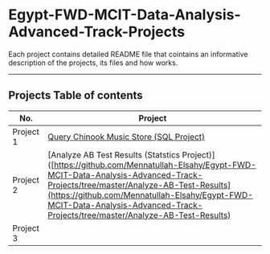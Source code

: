 # Egypt-FWD-MCIT-Data-Analysis-Advanced-Track-Projects

Each project contains detailed README file that cointains an informative description of the projects, its files and how works.

___
## Projects Table of contents

| No.       | Project                                                          | 
| ---       | -------                                                          |
| Project 1 | [Query Chinook Music Store (SQL Project)](https://github.com/Mennatullah-Elsahy/Egypt-FWD-MCIT-Data-Analysis-Advanced-Track-Projects/tree/master/Query-Chinook-Music-Store)  | 
| Project 2 | [Analyze AB Test Results (Statstics Project)]([https://github.com/Mennatullah-Elsahy/Egypt-FWD-MCIT-Data-Analysis-Advanced-Track-Projects/tree/master/Analyze-AB-Test-Results](https://github.com/Mennatullah-Elsahy/Egypt-FWD-MCIT-Data-Analysis-Advanced-Track-Projects/tree/master/Analyze-AB-Test-Results)    |
| Project 3 |          |
